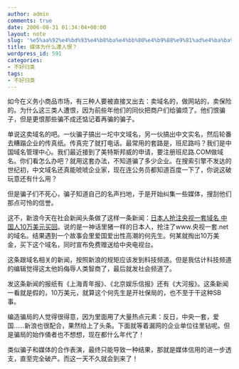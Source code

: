 ```yaml
---
author: admin
comments: true
date: 2006-08-31 01:34:04+00:00
layout: note
slug: '%e5%aa%92%e4%bd%93%e4%b8%ba%e4%bb%80%e4%b9%88%e9%81%ad%e4%ba%ba%e6%81%a8%ef%bc%9f'
title: 媒体为什么遭人恨？
wordpress_id: 591
categories:
- 不好归类
tags:
- 不好归类
---
```


如今在义务小商品市场，有三种人要被直接叉出去：卖域名的，做网站的，卖保险的。为什么这三类人遭恨，因为前些年他们的同伙把商户们给骗烦了。他们恨骗子，但是更恨那些骗不成还惦记着再骗的骗子。

单说这卖域名的吧。一伙骗子搞出一坨中文域名，另一伙搞出中文实名，然后轮番去糟蹋企业的传真纸。传真完了就打电话。最常用的套路是，班尼路吗？我们是中国域名管理中心。我们最近接到了美特斯邦威的申请，要注册班尼路.COM做域名。你们看怎么办吧？就用这套办法，不知道骗了多少企业。在搜索引擎不发达的世纪初，中文域名还真能唬唬企业家，现在连公务员都知道百度一下了，你说这破玩意还有什么用？

但是骗子们不死心，骗子知道自己的名声扫地，于是开始纠集一些媒体，搜刮他们那点可怜的信誉。

这不，新浪今天在社会新闻头条做了这样一条新闻：[日本人抢注央视一套域名 中国人10万美元买回](http://news.sina.com.cn/s/2006-08-31/04559895007s.shtml)。说的是一神话里猪一样的日本人，抢注了www.央视一套.net的域名。结果遇到一个故事会里爱国爱出性高潮的何先生。何某就掏出10万美金，买下这个域名，同时宣布免费赠送给中央电视台。

这条跟域名相关的新闻，按照新浪的规矩应该发到科技频道。但是我估计科技频道的编辑觉得这太他妈侮辱人类智商了，最后就发社会频道了。

发这条新闻的报纸有《上海青年报》、《北京娱乐信报》还有《大河报》。这条新闻一看就是假的，10万美元，就算这个何先生是开社保局的，也不至于干这种SB事。

编造骗局的人觉得很得意，因为里面用了大量热点元素：反日，中央一套，爱国……新浪也很配合，果然给上了头条。下面就等着漏网的企业单位往里钻呢。但是骗局的始作俑者也不想想，现在都什么年代了！

类似骗子和媒体的合作表演，最终只能导致一种结果，那就是媒体信用的进一步透支，直至完全破产。而这一天不久就会到来了！

